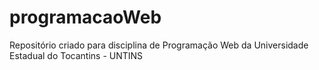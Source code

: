 # programacaoWeb
Repositório criado para disciplina de Programação Web da Universidade Estadual do Tocantins - UNTINS
